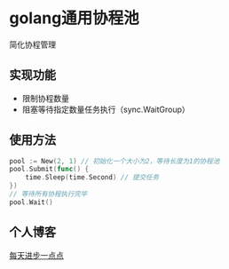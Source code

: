 # golang通用协程池
简化协程管理

## 实现功能

+ 限制协程数量
+ 阻塞等待指定数量任务执行（sync.WaitGroup）

## 使用方法

```go
pool := New(2, 1) // 初始化一个大小为2，等待长度为1的协程池
pool.Submit(func() {    
	time.Sleep(time.Second) // 提交任务
})
// 等待所有协程执行完毕
pool.Wait()
```

## 个人博客

[每天进步一点点](https://www.ddhigh.com)